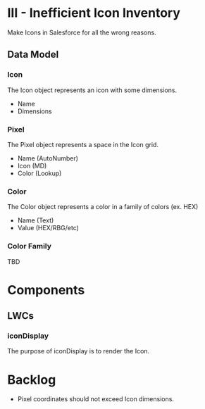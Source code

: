 # III - Inefficient Icon Inventory

Make Icons in Salesforce for all the wrong reasons.

## Data Model

### Icon

The Icon object represents an icon with some dimensions.

* Name
* Dimensions

### Pixel

The Pixel object represents a space in the Icon grid.

* Name (AutoNumber)
* Icon (MD)
* Color (Lookup)

### Color

The Color object represents a color in a family of colors (ex. HEX)

* Name (Text)
* Value (HEX/RBG/etc)

### Color Family

TBD

# Components

## LWCs

### iconDisplay

The purpose of iconDisplay is to render the Icon.

# Backlog

* Pixel coordinates should not exceed Icon dimensions.